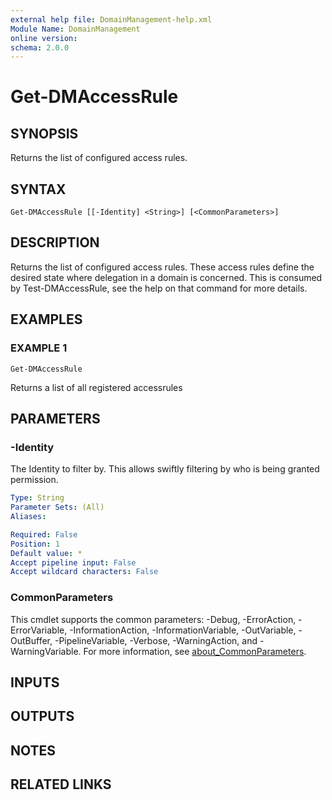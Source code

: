 ```yaml
---
external help file: DomainManagement-help.xml
Module Name: DomainManagement
online version:
schema: 2.0.0
---
```


# Get-DMAccessRule

## SYNOPSIS
Returns the list of configured access rules.

## SYNTAX

```
Get-DMAccessRule [[-Identity] <String>] [<CommonParameters>]
```

## DESCRIPTION
Returns the list of configured access rules.
These access rules define the desired state where delegation in a domain is concerned.
This is consumed by Test-DMAccessRule, see the help on that command for more details.

## EXAMPLES

### EXAMPLE 1
```
Get-DMAccessRule
```

Returns a list of all registered accessrules

## PARAMETERS

### -Identity
The Identity to filter by.
This allows swiftly filtering by who is being granted permission.

```yaml
Type: String
Parameter Sets: (All)
Aliases:

Required: False
Position: 1
Default value: *
Accept pipeline input: False
Accept wildcard characters: False
```

### CommonParameters
This cmdlet supports the common parameters: -Debug, -ErrorAction, -ErrorVariable, -InformationAction, -InformationVariable, -OutVariable, -OutBuffer, -PipelineVariable, -Verbose, -WarningAction, and -WarningVariable. For more information, see [about_CommonParameters](http://go.microsoft.com/fwlink/?LinkID=113216).

## INPUTS

## OUTPUTS

## NOTES

## RELATED LINKS
